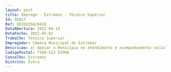```yaml
--- 
layout: post
title: Emprego - Estremoz - Técnico Superior
Id: 95917
Ref: OE202204/0418
DataAbertura: 2022-04-14
DataFecho: 2022-05-02
Trabalho: Técnico Superior
Empregador: Câmara Municipal de Estremoz
Descricao: a) Apoiar o Município no atendimento e acompanhamento social de pessoas e famílias em situaçãode vulnerabilidade e exclusão social, bem como de emergência social b) Informar, aconselhar e encaminhar pessoas e famílias para respostas, serviços ou prestaçõessociais adequadas a cada situação c) Elaborar os relatórios de diagnóstico social e de acompanhamento e a atribuição de prestações pecuniárias de caráter eventual em situações de emergência social, comprovada carênciaeconómica e de risco social (n.º 2 do artigo 5º da Portaria n.º 63 2021) d) Colocar em prática os princípios orientadores do SAAS, de acordo com o artigo 4º do Capítulo I da Portaria n.º 188 2014, de 18 de dezembro  e) Celebrar e acompanhar os contratos de inserção dos beneficiário do Rendimento Social de Inserção (alínea f do n.º 1 do artigo 3º, Capítulo do Decreto Lei n.º 55 2020) f) Emitir contributos no âmbito de programas ou instrumentos dinamizados pela Câmara Municipalde Estremoz 
CodigoPostal: 7100-513 ÉVORA
Concelho: Estremoz
Distrito: Évora
--- 
```

